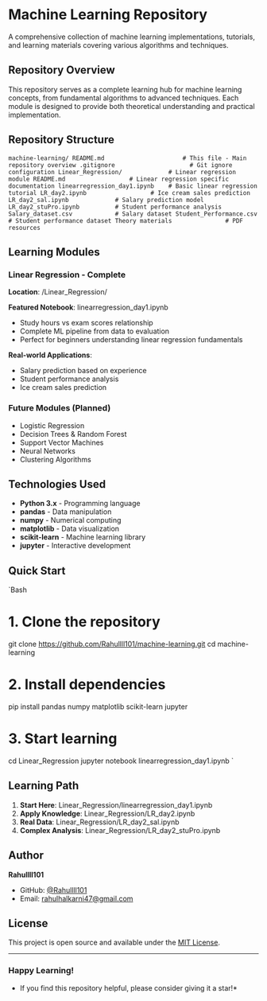 ﻿#  Machine Learning Repository

A comprehensive collection of machine learning implementations, tutorials, and learning materials covering various algorithms and techniques.

##  Repository Overview

This repository serves as a complete learning hub for machine learning concepts, from fundamental algorithms to advanced techniques. Each module is designed to provide both theoretical understanding and practical implementation.

##  Repository Structure

`
machine-learning/
 README.md                      # This file - Main repository overview
 .gitignore                     # Git ignore configuration
 Linear_Regression/             # Linear regression module
     README.md                  # Linear regression specific documentation
     linearregression_day1.ipynb    # Basic linear regression tutorial
     LR_day2.ipynb                  # Ice cream sales prediction
     LR_day2_sal.ipynb             # Salary prediction model
     LR_day2_stuPro.ipynb          # Student performance analysis
     Salary_dataset.csv            # Salary dataset
     Student_Performance.csv       # Student performance dataset
     Theory materials               # PDF resources
`

##  Learning Modules

###  Linear Regression -  Complete
**Location**: /Linear_Regression/

**Featured Notebook**: linearregression_day1.ipynb
- Study hours vs exam scores relationship
- Complete ML pipeline from data to evaluation
- Perfect for beginners understanding linear regression fundamentals

**Real-world Applications**:
- Salary prediction based on experience
- Student performance analysis
- Ice cream sales prediction

###  Future Modules (Planned)
- Logistic Regression
- Decision Trees & Random Forest
- Support Vector Machines
- Neural Networks
- Clustering Algorithms

##  Technologies Used
- **Python 3.x** - Programming language
- **pandas** - Data manipulation
- **numpy** - Numerical computing  
- **matplotlib** - Data visualization
- **scikit-learn** - Machine learning library
- **jupyter** - Interactive development

##  Quick Start

`Bash
# 1. Clone the repository
git clone https://github.com/Rahullll101/machine-learning.git
cd machine-learning

# 2. Install dependencies
pip install pandas numpy matplotlib scikit-learn jupyter

# 3. Start learning
cd Linear_Regression
jupyter notebook linearregression_day1.ipynb
`

##  Learning Path

1. **Start Here**: Linear_Regression/linearregression_day1.ipynb
2. **Apply Knowledge**: Linear_Regression/LR_day2.ipynb 
3. **Real Data**: Linear_Regression/LR_day2_sal.ipynb
4. **Complex Analysis**: Linear_Regression/LR_day2_stuPro.ipynb

##  Author
**Rahullll101**
- GitHub: [@Rahullll101](https://github.com/Rahullll101)
- Email: rahulhalkarni47@gmail.com

##  License
This project is open source and available under the [MIT License](LICENSE).

---
###  Happy Learning!
* If you find this repository helpful, please consider giving it a star!*
